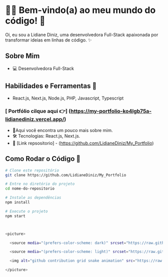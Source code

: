 # 👩‍💻 Bem-vindo(a) ao meu mundo do código! 👋

Oi, eu sou a Lidiane Diniz, uma desenvolvedora Full-Stack apaixonada por transformar ideias em linhas de código. ✨

## Sobre Mim
- 💻 Desenvolvedora Full-Stack
## Habilidades e Ferramentas 🔧
- React.js, Next.js, Node.js, PHP, Javascript, Typescript

### [ Portfólio cilque aqui 👉] (https://my-portfolio-ko4lgb75a-lidianediniz.vercel.app/)
- 🚀Aqui você encontra um pouco mais sobre mim.
- 🛠️ Tecnologias: React.js, Next.js.
- 🌈 [Link repsositorio] - (https://github.com/LidianeDiniz/My_Portfolio)

## Como Rodar o Código 🚀
```bash
# Clone este repositório
git clone https://github.com/LidianeDiniz/My_Portfolio

# Entre no diretório do projeto
cd nome-do-repositorio

# Instale as dependências
npm install

# Execute o projeto
npm start



<picture>

  <source media="(prefers-color-scheme: dark)" srcset="https://raw.githubusercontent.com/LidianeDiniz/LidianeDiniz/output/github-contribution-grid-snake-dark.svg">

  <source media="(prefers-color-scheme: light)" srcset="https://raw.githubusercontent.com/LidianeDiniz/LidianeDiniz/output/github-contribution-grid-snake.svg">

  <img alt="github contribution grid snake animation" src="https://raw.githubusercontent.com/LidianeDiniz/LidianeDiniz/output/github-contribution-grid-snake.svg">

</picture> 
